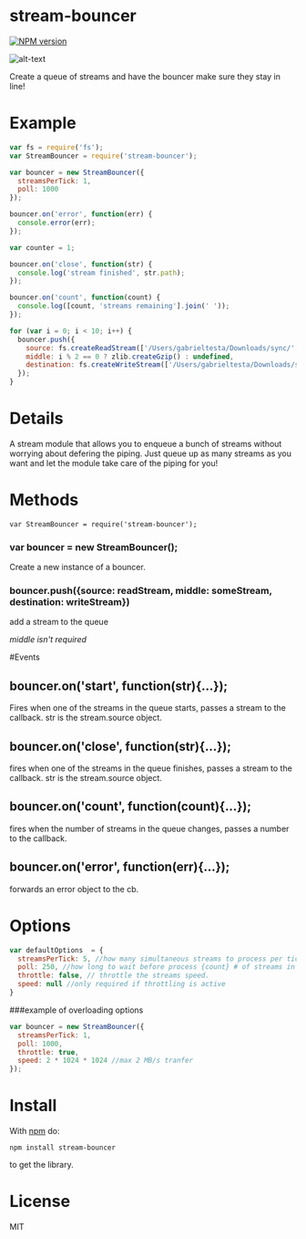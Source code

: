 # stream-bouncer
[![NPM version](https://badge.fury.io/js/stream-bouncer.svg)](http://badge.fury.io/js/stream-bouncer)

![alt-text](http://jeffreyhill.typepad.com/.a/6a00d8341d417153ef01156f3266b2970c-pi)

Create a queue of streams and have the bouncer
make sure they stay in line!

# Example

```javascript
var fs = require('fs');
var StreamBouncer = require('stream-bouncer');

var bouncer = new StreamBouncer({
  streamsPerTick: 1,
  poll: 1000
});

bouncer.on('error', function(err) {
  console.error(err);
});

var counter = 1;

bouncer.on('close', function(str) {
  console.log('stream finished', str.path);
});

bouncer.on('count', function(count) {
  console.log([count, 'streams remaining'].join(' '));
});

for (var i = 0; i < 10; i++) {
  bouncer.push({
    source: fs.createReadStream(['/Users/gabrieltesta/Downloads/sync/', i, '.mp3'].join('')),
    middle: i % 2 == 0 ? zlib.createGzip() : undefined,
    destination: fs.createWriteStream(['/Users/gabrieltesta/Downloads/slave/', i*counter, '.mp3'].join('')),
  });
}

```

# Details

A stream module that allows you to enqueue a bunch of streams without worrying about
defering the piping.  Just queue up as many streams as you want and let the module take
care of the piping for you!

# Methods

```
var StreamBouncer = require('stream-bouncer');
```

### var bouncer = new StreamBouncer();

Create a new instance of a bouncer.

### bouncer.push({source: readStream, middle: someStream, destination: writeStream})
add a stream to the queue

*middle isn't required*

#Events
## bouncer.on('start', function(str){...});
Fires when one of the streams in the queue starts, passes a stream to the callback.
str is the stream.source object.
## bouncer.on('close', function(str){...});
fires when one of the streams in the queue finishes, passes a stream to the callback.
str is the stream.source object.
## bouncer.on('count', function(count){...});
fires when the number of streams in the queue changes, passes a number to the callback.
## bouncer.on('error', function(err){...});
forwards an error object to the cb.

# Options
```javascript
var defaultOptions  = {
  streamsPerTick: 5, //how many simultaneous streams to process per tick
  poll: 250, //how long to wait before process {count} # of streams in ms
  throttle: false, // throttle the streams speed.
  speed: null //only required if throttling is active
}
```
###example of overloading options
```javascript
var bouncer = new StreamBouncer({
  streamsPerTick: 1,
  poll: 1000,
  throttle: true,
  speed: 2 * 1024 * 1024 //max 2 MB/s tranfer
});
```

# Install

With [npm](https://npmjs.org) do:

```
npm install stream-bouncer
```
to get the library.

# License

MIT
